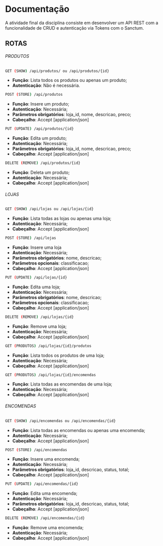 # Documentação
A atividade final da disciplina consiste em desenvolver um API REST com a funcionalidade de CRUD e autenticação via Tokens com o Sanctum.

## ROTAS

###### PRODUTOS

```bash
GET (SHOW) /api/produtos/ ou /api/produtos/{id}
```
- **Função**: Lista todos os produtos ou apenas um produto;
- **Autenticação**: Não é necessária.

```bash
POST (STORE) /api/produtos
```
- **Função**: Insere um produto; 
- **Autenticação**: Necessária;
- **Parâmetros obrigatórios**: loja_id, nome, descricao, preco;
- **Cabeçalho**: Accept [application/json]

```bash
PUT (UPDATE) /api/produtos/{id}
```

- **Função**: Edita um produto;
- **Autenticação**: Necessária;
- **Parâmetros obrigatórios**: loja_id, nome, descricao, preco;
- **Cabeçalho**: Accept [application/json]

```bash
DELETE (REMOVE) /api/produtos/{id}
```

- **Função**: Deleta um produto;
- **Autenticação**: Necessária;
- **Cabeçalho**: Accept [application/json]

###### LOJAS

```bash
GET (SHOW) /api/lojas ou /api/lojas/{id}
```

- **Função**: Lista todas as lojas ou apenas uma loja;
- **Autenticação**: Necessária;
- **Cabeçalho**: Accept [application/json]

```bash
POST (STORE) /api/lojas
```

- **Função**: Insere uma loja
- **Autenticação**: Necessária;
- **Parâmetros obrigatórios**: nome, descricao;
- **Parâmetros opcionais**: classificacao;
- **Cabeçalho**: Accept [application/json]

```bash
PUT (UPDATE) /api/lojas/{id}
```

- **Função**: Edita uma loja;
- **Autenticação**: Necessária;
- **Parâmetros obrigatórios**: nome, descricao;
- **Parâmetros opcionais**: classificacao;
- **Cabeçalho**: Accept [application/json]

```bash
DELETE (REMOVE) /api/lojas/{id}
```

- **Função**: Remove uma loja;
- **Autenticação**: Necessária;
- **Cabeçalho**: Accept [application/json]

```bash
GET (PRODUTOS) /api/lojas/{id}/produtos
```

- **Função**: Lista todos os produtos de uma loja;
- **Autenticação**: Necessária;
- **Cabeçalho**: Accept [application/json]

```bash
GET (PRODUTOS) /api/lojas/{id}/encomendas
```

- **Função**: Lista todas as encomendas de uma loja;
- **Autenticação**: Necessária;
- **Cabeçalho**: Accept [application/json]

###### ENCOMENDAS

```bash
GET (SHOW) /api/encomendas ou /api/encomendas/{id}
```

- **Função**: Lista todas as encomendas ou apenas uma encomenda;
- **Autenticação**: Necessária;
- **Cabeçalho**: Accept [application/json]

```bash
POST (STORE) /api/encomendas
```

- **Função**: Insere uma encomenda;
- **Autenticação**: Necessária;
- **Parâmetros obrigatórios**: loja_id, descricao, status, total;
- **Cabeçalho**: Accept [application/json]

```bash
PUT (UPDATE) /api/encomendas/{id}
```

- **Função**: Edita uma encomenda;
- **Autenticação**: Necessária;
- **Parâmetros obrigatórios**: loja_id, descricao, status, total;
- **Cabeçalho**: Accept [application/json]

```bash
DELETE (REMOVE) /api/encomendas/{id}
```

- **Função**: Remove uma encomenda;
- **Autenticação**: Necessária;
- **Cabeçalho**: Accept [application/json]
